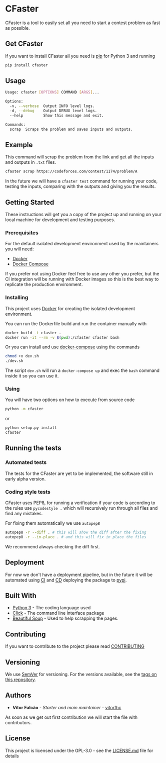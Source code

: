 # CFaster

CFaster is a tool to easily set all you need to start a contest problem as fast as possible.

## Get CFaster

If you want to install CFaster all you need is [pip](https://pypi.org/project/pip/) for Python 3 and running

```bash
pip install cfaster
```

## Usage

```bash
Usage: cfaster [OPTIONS] COMMAND [ARGS]...

Options:
  -v, --verbose  Output INFO level logs.
  -d, --debug    Output DEBUG level logs.
  --help         Show this message and exit.

Commands:
  scrap  Scraps the problem and saves inputs and outputs.
```

## Example

This command will scrap the problem from the link and get all the inputs and outputs in `.txt` files.

```bash
cfaster scrap https://codeforces.com/contest/1174/problem/A
```

In the future we will have a `cfaster test` command for running your code, testing the inputs, comparing with the outputs and giving you the results.

## Getting Started

These instructions will get you a copy of the project up and running on your local machine for development and testing purposes.

### Prerequisites

For the default isolated development environment used by the maintainers you will need:

- [Docker](https://docs.docker.com/install/)
- [Docker Compose](https://docs.docker.com/compose/install/)

If you prefer not using Docker feel free to use any other you prefer, but the CI integration will be running with Docker images so this is the best way to replicate the production environment.

### Installing

This project uses [Docker](https://docs.docker.com/install/) for creating the isolated development environment.

You can run the Dockerfile build and run the container manually with

```bash
docker build -t cfaster .
docker run -it --rm -v $(pwd):/cfaster cfaster bash
```

Or you can install and use [docker-compose](https://docs.docker.com/compose/install/) using the commands

```bash
chmod +x dev.sh
./dev.sh
```

The script `dev.sh` will run a `docker-compose up` and exec the `bash` command inside it so you can use it.

### Using

You will have two options on how to execute from source code

```bash
python -m cfaster
```

or

```bash
python setup.py install
cfaster
```

## Running the tests

### Automated tests

The tests for the CFaster are yet to be implemented, the software still in early alpha version.

### Coding style tests

CFaster uses PEP8, for running a verification if your code is according to the rules use `pycodestyle .` which will recursively run through all files and find any mistakes.

For fixing them automatically we use `autopep8`

```bash
autopep8 -r --diff . # this will show the diff after the fixing
autopep8 -r --in-place . # and this will fix in place the files
```

We recommend always checking the diff first.

## Deployment

For now we don't have a deployment pipeline, but in the future it will be automated using [CI](https://en.wikipedia.org/wiki/Continuous_integration) and [CD](https://en.wikipedia.org/wiki/Continuous_deployment) deploying the package to [pypi](https://pypi.org/).

## Built With

* [Python 3](https://www.python.org/) - The coding language used
* [Click](https://click.palletsprojects.com/en/7.x/) - The command line interface package
* [Beautiful Soup](https://www.crummy.com/software/BeautifulSoup/bs4/doc/) - Used to help scrapping the pages.

## Contributing

If you want to contribute to the project please read [CONTRIBUTING](CONTRIBUTING.md)

## Versioning

We use [SemVer](http://semver.org/) for versioning. For the versions available, see the [tags on this repository](https://github.com/vitorfhc/cfaster/tags). 

## Authors

* **Vitor Falcão** - *Starter and main maintainer* - [vitorfhc](https://github.com/vitorfhc)

As soon as we get out first contribution we will start the file with contributors.

## License

This project is licensed under the GPL-3.0 - see the [LICENSE.md](LICENSE.md) file for details
